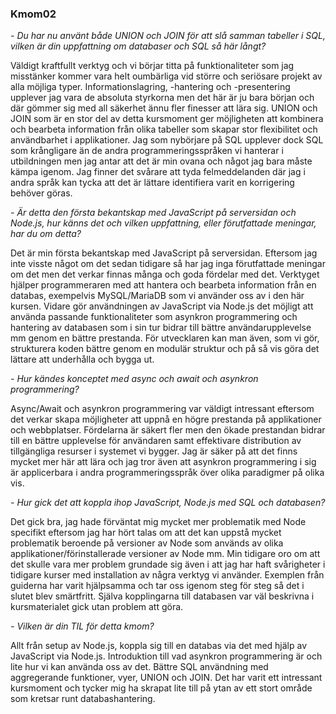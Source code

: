 ### Kmom02

*- Du har nu använt både UNION och JOIN för att slå samman tabeller i SQL, vilken är din uppfattning om databaser och SQL så här långt?*

Väldigt kraftfullt verktyg och vi börjar titta på funktionaliteter som jag misstänker kommer vara helt oumbärliga vid större och seriösare projekt av alla möjliga typer. Informationslagring, -hantering och -presentering upplever jag vara de absoluta styrkorna men det här är ju bara början och där gömmer sig med all säkerhet ännu fler finesser att lära sig. UNION och JOIN som är en stor del av detta kursmoment ger möjligheten att kombinera och bearbeta information från olika tabeller som skapar stor flexibilitet och användbarhet i applikationer. Jag som nybörjare på SQL upplever dock SQL som krångligare än de andra programmeringsspråken vi hanterar i utbildningen men jag antar att det är min ovana och något jag bara måste kämpa igenom. Jag finner det svårare att tyda felmeddelanden där jag i andra språk kan tycka att det är lättare identifiera varit en korrigering behöver göras.

*- Är detta den första bekantskap med JavaScript på serversidan och Node.js, hur känns det och vilken uppfattning, eller förutfattade meningar, har du om detta?*

Det är min första bekantskap med JavaScript på serversidan. Eftersom jag inte visste något om det sedan tidigare så har jag inga förutfattade meningar om det men det verkar finnas många och goda fördelar med det. Verktyget hjälper programmeraren med att hantera och bearbeta information från en databas, exempelvis MySQL/MariaDB som vi använder oss av i den här kursen. Vidare gör användningen av JavaScript via Node.js det möjligt att använda passande funktionaliteter som asynkron programmering och hantering av databasen som i sin tur bidrar till bättre användarupplevelse mm genom en bättre prestanda. För utvecklaren kan man även, som vi gör, strukturera koden bättre genom en modulär struktur och på så vis göra det lättare att underhålla och bygga ut.

*- Hur kändes konceptet med async och await och asynkron programmering?*

Async/Await och asynkron programmering var väldigt intressant eftersom det verkar skapa möjligheter att uppnå en högre prestanda på applikationer och webbplatser. Fördelarna är säkert fler men den ökade prestandan bidrar till en bättre upplevelse för användaren samt effektivare distribution av tillgängliga resurser i systemet vi bygger. Jag är säker på att det finns mycket mer här att lära och jag tror även att asynkron programmering i sig är applicerbara i andra programmeringsspråk över olika paradigmer på olika vis.

*- Hur gick det att koppla ihop JavaScript, Node.js med SQL och databasen?*

Det gick bra, jag hade förväntat mig mycket mer problematik med Node specifikt eftersom jag har hört talas om att det kan uppstå mycket problematik beroende på versioner av Node som används av olika applikationer/förinstallerade versioner av Node mm. Min tidigare oro om att det skulle vara mer problem grundade sig även i att jag har haft svårigheter i tidigare kurser med installation av några verktyg vi använder. Exemplen från guiderna har varit hjälpsamma och tar oss igenom steg för steg så det i slutet blev smärtfritt. Själva kopplingarna till databasen var väl beskrivna i kursmaterialet gick utan problem att göra.

*- Vilken är din TIL för detta kmom?*

Allt från setup av Node.js, koppla sig till en databas via det med hjälp av JavaScript via Node.js. Introduktion till vad asynkron programmering är och lite hur vi kan använda oss av det. Bättre SQL användning med aggregerande funktioner, vyer, UNION och JOIN. Det har varit ett intressant kursmoment och tycker mig ha skrapat lite till på ytan av ett stort område som kretsar runt databashantering.
